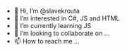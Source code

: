 - 👋 Hi, I’m @slavekrouta
- 👀 I’m interested in C#, JS and HTML
- 🌱 I’m currently learning JS
- 💞️ I’m looking to collaborate on ...
- 📫 How to reach me ...

<!---
slavekrouta/slavekrouta is a ✨ special ✨ repository because its `README.md` (this file) appears on your GitHub profile.
You can click the Preview link to take a look at your changes.
--->
